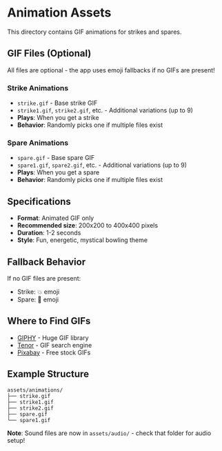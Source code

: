 # Animation Assets

This directory contains GIF animations for strikes and spares.

## GIF Files (Optional)

All files are optional - the app uses emoji fallbacks if no GIFs are present!

### Strike Animations
- `strike.gif` - Base strike GIF
- `strike1.gif`, `strike2.gif`, etc. - Additional variations (up to 9)
- **Plays**: When you get a strike
- **Behavior**: Randomly picks one if multiple files exist

### Spare Animations
- `spare.gif` - Base spare GIF  
- `spare1.gif`, `spare2.gif`, etc. - Additional variations (up to 9)
- **Plays**: When you get a spare
- **Behavior**: Randomly picks one if multiple files exist

## Specifications

- **Format**: Animated GIF only
- **Recommended size**: 200x200 to 400x400 pixels
- **Duration**: 1-2 seconds
- **Style**: Fun, energetic, mystical bowling theme

## Fallback Behavior

If no GIF files are present:
- Strike: 💥 emoji
- Spare: 🎯 emoji

## Where to Find GIFs

- [GIPHY](https://giphy.com/search/bowling-strike) - Huge GIF library
- [Tenor](https://tenor.com/search/bowling-gifs) - GIF search engine
- [Pixabay](https://pixabay.com/gifs/search/bowling/) - Free stock GIFs

## Example Structure

```
assets/animations/
├── strike.gif
├── strike1.gif
├── strike2.gif
├── spare.gif
└── spare1.gif
```

**Note**: Sound files are now in `assets/audio/` - check that folder for audio setup!

